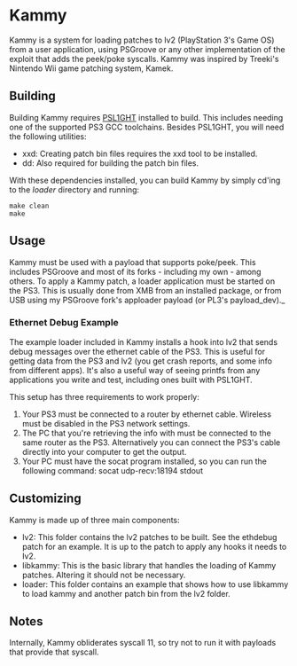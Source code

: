 Kammy
=====

Kammy is a system for loading patches to lv2 (PlayStation 3's Game OS) from
a user application, using PSGroove or any other implementation of the
exploit that adds the peek/poke syscalls. Kammy was inspired by Treeki's
Nintendo Wii game patching system, Kamek.

Building
--------
Building Kammy requires [PSL1GHT](http://github.com/AerialX/PSL1GHT)
installed to build. This includes needing one of the supported PS3 GCC
toolchains. Besides PSL1GHT, you will need the following utilities:

* xxd: Creating patch bin files requires the xxd tool to be installed.
* dd: Also required for building the patch bin files.

With these dependencies installed, you can build Kammy by simply cd'ing to
the *loader* directory and running:

    make clean
    make


Usage
-----
Kammy must be used with a payload that supports poke/peek. This includes
PSGroove and most of its forks - including my own - among others. To apply a
Kammy patch, a loader application must be started on the PS3. This is
usually done from XMB from an installed package, or from USB using my
PSGroove fork's apploader payload (or PL3's payload_dev)._

### Ethernet Debug Example
The example loader included in Kammy installs a hook into lv2 that sends
debug messages over the ethernet cable of the PS3. This is useful for
getting data from the PS3 and lv2 (you get crash reports, and some info from
different apps). It's also a useful way of seeing printfs from any
applications you write and test, including ones built with PSL1GHT.

This setup has three requirements to work properly:

1. Your PS3 must be connected to a router by ethernet cable.
   Wireless must be disabled in the PS3 network settings.
2. The PC that you're retrieving the info with must be connected to the
   same router as the PS3. Alternatively you can connect the PS3's cable
   directly into your computer to get the output.
3. Your PC must have the socat program installed, so you can run the
   following command:
    socat udp-recv:18194 stdout


Customizing
-----------
Kammy is made up of three main components:

* lv2: This folder contains the lv2 patches to be built. See the ethdebug
  patch for an example. It is up to the patch to apply any hooks it needs to
  lv2.
* libkammy: This is the basic library that handles the loading of Kammy
  patches. Altering it should not be necessary.
* loader: This folder contains an example that shows how to use libkammy to
  load kammy and another patch bin from the lv2 folder.


Notes
-----
Internally, Kammy obliderates syscall 11, so try not to run it with
payloads that provide that syscall.
